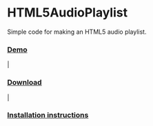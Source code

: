 # HTML5AudioPlaylist
Simple code for making an HTML5 audio playlist. 

<h3><a href="https://techtube.github.io/HTML5AudioPlaylist/">Demo</a></h3> | <h3><a href="https://github.com/TechTube/HTML5AudioPlaylist/archive/master.zip">Download</a></h3>  | <h3><a href="https://www.youtube.com/watch?v=vtZCMTtP-0Y">Installation instructions</a></h3> 
